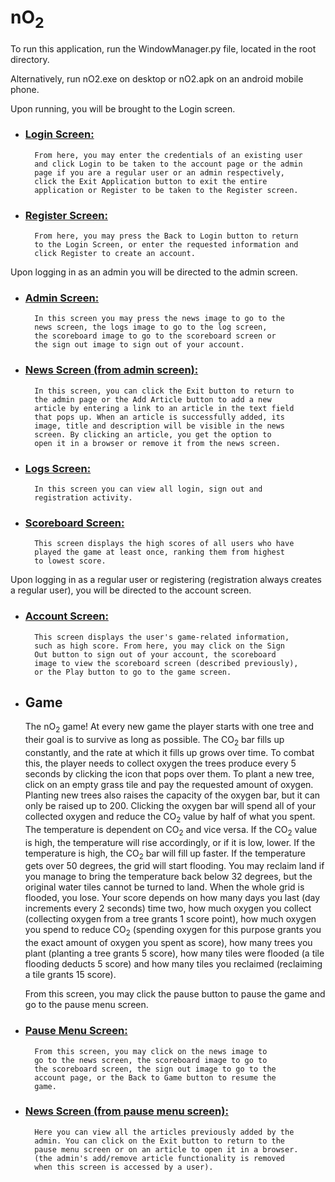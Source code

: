 # nO<sub>2</sub>

To run this application, run the WindowManager.py file,
located in the root directory.

Alternatively, run nO2.exe on desktop or nO2.apk on an android
mobile phone. 

Upon running, you will be brought to the Login screen.

* ### <ins> Login Screen: </ins>
        From here, you may enter the credentials of an existing user
        and click Login to be taken to the account page or the admin
        page if you are a regular user or an admin respectively,
        click the Exit Application button to exit the entire
        application or Register to be taken to the Register screen.

* ### <ins> Register Screen: </ins>
        From here, you may press the Back to Login button to return
        to the Login Screen, or enter the requested information and
        click Register to create an account.

Upon logging in as an admin you will be directed to the admin
screen.

* ### <ins> Admin Screen: </ins>
        In this screen you may press the news image to go to the
        news screen, the logs image to go to the log screen,
        the scoreboard image to go to the scoreboard screen or
        the sign out image to sign out of your account.

* ### <ins> News Screen (from admin screen): </ins>
        In this screen, you can click the Exit button to return to
        the admin page or the Add Article button to add a new
        article by entering a link to an article in the text field
        that pops up. When an article is successfully added, its
        image, title and description will be visible in the news
        screen. By clicking an article, you get the option to
        open it in a browser or remove it from the news screen.

* ### <ins> Logs Screen: </ins>
        In this screen you can view all login, sign out and
        registration activity.

* ### <ins> Scoreboard Screen: </ins>
        This screen displays the high scores of all users who have
        played the game at least once, ranking them from highest
        to lowest score.

Upon logging in as a regular user or registering (registration
always creates a regular user), you will be directed to the account
screen.

* ### <ins> Account Screen: </ins>
        This screen displays the user's game-related information,
        such as high score. From here, you may click on the Sign
        Out button to sign out of your account, the scoreboard
        image to view the scoreboard screen (described previously),
        or the Play button to go to the game screen.

* ## **Game**

    The nO<sub>2</sub> game! At every new game the player starts
    with one tree and their goal is to survive as long as possible.
    The CO<sub>2</sub> bar fills up constantly, and the rate at
    which it fills up grows over time. To combat this, the player
    needs to collect oxygen the trees produce every 5 seconds
    by clicking the icon that pops over them. To plant a new tree,
    click on an empty grass tile and pay the requested amount of
    oxygen. Planting new trees also raises the capacity of the
    oxygen bar, but it can only be raised up to 200. Clicking
    the oxygen bar will spend all of your collected oxygen and
    reduce the CO<sub>2</sub> value by half of what you spent.
    The temperature is dependent on CO<sub>2</sub> and vice
    versa. If the CO<sub>2</sub> value is high, the temperature will
    rise accordingly, or if it is low, lower. If the temperature
    is high, the CO<sub>2</sub> bar will fill up faster. If
    the temperature gets over 50 degrees, the grid will start
    flooding. You may reclaim land if you manage to bring the 
    temperature back below 32 degrees, but the original water
    tiles cannot be turned to land. When the whole grid is flooded,
    you lose. Your score depends on how many days you last
    (day increments every 2 seconds) time two, how much oxygen
    you collect (collecting oxygen from a tree grants 1 score
    point), how much oxygen you spend to reduce CO<sub>2</sub>
    (spending oxygen for this purpose grants you the exact amount
    of oxygen you spent as score), how many trees you plant
    (planting a tree grants 5 score), how many tiles were flooded
    (a tile flooding deducts 5 score) and how many tiles you
    reclaimed (reclaiming a tile grants 15 score).
    
    From this screen, you may click the pause button to pause
    the game and go to the pause menu screen.

* ### <ins> Pause Menu Screen: </ins>
        From this screen, you may click on the news image to
        go to the news screen, the scoreboard image to go to
        the scoreboard screen, the sign out image to go to the
        account page, or the Back to Game button to resume the
        game.

* ### <ins> News Screen (from pause menu screen): </ins>
        Here you can view all the articles previously added by the
        admin. You can click on the Exit button to return to the
        pause menu screen or on an article to open it in a browser.
        (the admin's add/remove article functionality is removed
        when this screen is accessed by a user).